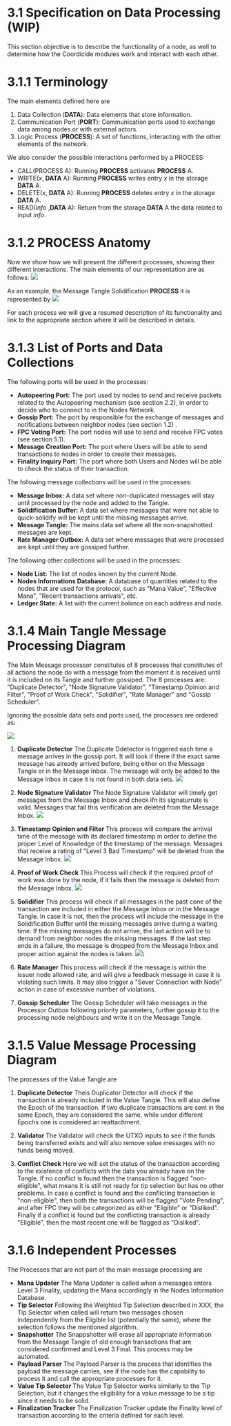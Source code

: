 # 3.1 Specification on Data Processing (WIP)

This section objective is to describe the functionality of a node, as well to determine how the Coordicide modules work and interact with each other. 

# 3.1.1 Terminology 

The main elements defined here are

1. Data Collection (**DATA**): Data elements that store information.
2. Communication Port (**PORT**): Communication ports used to exchange data among nodes or with external actors.
3. Logic Process (**PROCESS**): A set of functions, interacting with the other elements of the network. 



We also consider the possible interactions performed by a PROCESS:

* CALL(PROCESS A): Running **PROCESS** activates  **PROCESS** A.
* WRITE($x$, **DATA** A): Running **PROCESS** writes entry $x$ in the storage **DATA** A.
* DELETE($x$, **DATA** A): Running **PROCESS** deletes entry $x$ in the storage **DATA** A.
* READ(*info* ,**DATA** A): Return from the storage **DATA** A the data related to input *info*.



# 3.1.2 PROCESS Anatomy

Now we show how we will present the different processes, showing their different interactions. The main elements of our representation are as follows:
![](https://i.imgur.com/WuHlwWl.png)

As an example, the Message Tangle Solidification **PROCESS** it is represented by
![](https://i.imgur.com/YSjdBOP.png)

For each process we will give a resumed description of its functionality and link to the appropriate section where it will be described in details.

# 3.1.3 List of Ports and Data Collections

The following ports will be used in the processes:

* **Autopeering Port:** The port used by nodes to send and receive packets related to the Autopeering mechanism (see section 2.2), in order to decide who to connect to in the Nodes Network. 
* **Gossip Port:** The port by responsible for the exchange of messages and notifications between neighbor nodes (see section 1.2) .
* **FPC Voting Port:** The port nodes will use to send and receive FPC votes (see section 5.1).
* **Message Creation Port:** The port where Users will be able to send transactions to nodes in order to create their messages. 
* **Finality Inquiry Port:** The port where both Users and Nodes will be able to check the status of their transaction. 

The following message  collections will be used in the processes:
* **Message Inbox:** A data set where non-duplicated messages will stay until processed by the node and added to the Tangle. 
* **Solidification Buffer:** A data set where messages that were not able to quick-solidify will be kept until the missing messages arrive.
* **Message Tangle:** The mains data set where all the non-snapshotted messages are kept. 
* **Rate Manager Outbox:** A data set where messages that were processed are kept until they are gossiped further. 

The following other collections will be used in the processes:
* **Node List:** The list of nodes known by the current Node. 
* **Nodes Informations Database:** A database of quantities related to the nodes that are used for the protocol, such as "Mana Value", "Effective Mana", "Recent transactions arrivals", etc. 
* **Ledger State:** A list with the current balance on each address and node. 


# 3.1.4 Main Tangle Message Processing Diagram 

The Main Message processor constitutes of 8 processes that constitutes of all actions the node do with a message from the moment it is received until it is included on its Tangle and further gossiped. The 8 processes are: "Duplicate Detector", "Node Signature Validator", "Timestamp Opinion and Filter", "Proof of Work Check", "Solidifier", "Rate Manager" and "Gossip Scheduler".

Ignoring the possible data sets and ports used, the processes are ordered as:

![](https://i.imgur.com/xFjNlFd.png)


1. **Duplicate Detector**
The Duplicate Ddetector is triggered each time a message arrives in the gossip port. It will look if there if the exact same message has already arrived before, being either on the Message Tangle or in the Message Inbox. The message will only be added to the Message Inbox in  case it is not found in both data sets.
![](https://i.imgur.com/5Ke3jId.png)

2. **Node Signature Validator**
The Node Signature Validator will timely get messages from the Message Inbox and check ifn its signaturrute is valid. Messages that fail this verification are deleted from the Message Inbox.
![](https://i.imgur.com/mOrfhqz.png)

3. **Timestamp Opinion and Filter**
This process will compare the arriival time of the message with its declared timestamp in order to define the proper Level of Knowledge of the timestamp of the message. Messages that receive a rating of "Level 3 Bad Timestamp" will be deleted from the Message Inbox. 
![](https://i.imgur.com/lVa7H5L.png)

4. **Proof of Work Check**
This Process will check if the required proof of work was done by the node, if it fails then the message is deleted from the Message Inbox.
![](https://i.imgur.com/sn7UJFD.png)

5. **Solidifier**
This process will check if all messages in the past cone of the transaction are included in either the Message Inbox or in the Message Tangle. In case it is not, then the process will include the message in the Solidification Buffer until the missing messages arrive during a waiting time. If the missing messages do not arrive, the last action will be to demand from neighbor nodes the missing messages. If the last step ends in a failure, the message is dropped from the Message Inbox and proper action against the nodes is taken. 
![](https://i.imgur.com/YSjdBOP.png)\

6. **Rate Manager**
This process will check if the message is within the issuer node allowed rate, and will give a feedback message in case it is violating such limits. It may also trigger a "Sever Connection with Node" action in case of excessive number of violations.

8. **Gossip Scheduler**
The Gossip Scheduler will take messages in the Processor Outbox following priority parameters, further gossip it to the processing node neighbours and write it on the Message Tangle. 



# 3.1.5 Value Message Processing Diagram 

The processes of the Value Tangle are 

1. **Duplicate Detector**
Theis Duplicator Detector will check if the transaction is already included in the Value Tangle. This will also define the Epoch of the transaction. If two duplicate transactions are sent in the same Epoch, they are considered the same, while under different Epochs one is considered an reattachment. 

2. **Validator**
The Validator will check the UTXO inputs to see if the funds being transferred exists and will also remove value messages with no funds being moved. 


3. **Conflict Check**
Here we will set the status of the transaction according to the existence of conflicts with the data you already have on the Tangle. If no conflict is found then the transaction is flagged "non-eligible", what means it is still not ready for tip selection but has no other problems. In case a conflict is found and the conflicting transaction is "non-eligible", then both the transactions will be flagged "Vote Pending", and after FPC they will be categorized as either "Eligible" or "Disliked". Finally if a conflict is found but the conflicting transaction is already "Eligible", then the most recent one will be flagged as "Disliked".


# 3.1.6 Independent Processes

The Processes that are not part of the main message processing are

* **Mana Updater**
The Mana Updater is called when a messages enters Level 3 Finality, updating the Mana accordingly in the Nodes Information Database. 
* **Tip Selector**
Following the Weighted Tip Selection described in XXX, the Tip Selector when called will return two messages chosen independently from the Eligible list (potentially the same), where the selection follows the mentioned algorithm. 
* **Snapshotter**
The Snappshotter will erase all appropriate information from the Message Tangle of old enough transactions that are considered confirmed and Level 3 Final. This process may be automated. 
* **Payload Parser**
The Payload Parser is the process that identifies the payload the message carries, see if the node has the capability to process it and call the appropriate processes for it. 
* **Value Tip Selector**
The Value Tip Selector works similarly to the Tip Selection, but it changes the eligibility for a value message to be a tip since it needs to be solid.
* **Finalization Tracker**
The Finalization Tracker update the Finality level of transaction according to the criteria defined for each level. 



<!--stackedit_data:
eyJkaXNjdXNzaW9ucyI6eyJ1WnFsUlZyU3ViSGYxYzA4Ijp7In
RleHQiOiJUaGUgcG9ydCByZXNwb25zaWJsZSBmb3IgdGhlIHBh
Y2tldHMgbmVlZGVkIHRvIG5vZGVzIHRvIHVzZSB0aGUgQXV0b3
BlZXJpbmcgbWVj4oCmIiwic3RhcnQiOjE1NzAsImVuZCI6MTY1
MX0sInVIcEs0akRGZG1nUVVYUXgiOnsidGV4dCI6Im5vbi1zbm
Fwc2hvdHRlZCIsInN0YXJ0IjoyNTk4LCJlbmQiOjI2MTN9LCJz
N1BuQmQ0aVpvOFByaEhTIjp7InRleHQiOiJOb2RlcyBJbmZvcm
1hdGlvbiBEYXRhYmFzZSIsInN0YXJ0IjoyODgxLCJlbmQiOjI5
MDh9LCJIMExjTTlYVVdXbVMwd1QwIjp7InRleHQiOiJUaGUgTW
FpbiBNZXNzYWdlIHByb2Nlc3NvciBjb25zdGl0dXRlcyBvZiA3
IHByb2Nlc3NlcyB0aGF0IGNvbnN0aXR1dGVzIG9mIGFsbCBh4o
CmIiwic3RhcnQiOjMxOTgsImVuZCI6MzM5N30sImc2WkRTQjF4
dGY1UVRDMWciOnsidGV4dCI6IlRpbWVzdGFtcCBPcGluaW9uIG
FuZCBGaWx0ZXIiLCJzdGFydCI6MzQ3MSwiZW5kIjozNDk5fSwi
ZjR0SDh6MUcxMmFmdE8weCI6eyJ0ZXh0IjoiU29saWRpZmllci
IsInN0YXJ0IjozNTI2LCJlbmQiOjM1MzZ9LCJKNXJWbTI0VW9J
ZmRBY0plIjp7InRleHQiOiIhW10oaHR0cHM6Ly9pLmltZ3VyLm
NvbS81S2UzaklkLnBuZykiLCJzdGFydCI6NDA0MCwiZW5kIjo0
MDc2fSwiQ1czVTQ4S1daRVpkM04zVSI6eyJ0ZXh0IjoiZnJvbS
B0aGUgTWVzc2FnZSBJbmJvIiwic3RhcnQiOjQyNzcsImVuZCI6
NDI5OH0sIk9idnNOak8waWFuY3psaWUiOnsidGV4dCI6Ikxldm
VsIG9mIEtub3dsZWRnZSIsInN0YXJ0Ijo0NDkyLCJlbmQiOjQ1
MTB9LCJtOUptUHlwalRHRGtKN05nIjp7InRleHQiOiIhW10oaH
R0cHM6Ly9pLmltZ3VyLmNvbS9sVmE3SDVMLnBuZyIsInN0YXJ0
Ijo0NjQzLCJlbmQiOjQ2Nzh9LCJqd0ExT3lKN3VnVm1lejR5Ij
p7InRleHQiOiIhW10oaHR0cHM6Ly9pLmltZ3VyLmNvbS9zbjdV
SkZELnBuZykiLCJzdGFydCI6NDg0OCwiZW5kIjo0ODg0fSwiYj
RhM2tJeVpsWlJPZFZLRiI6eyJ0ZXh0IjoiZnJvbSB0aGUgTWVz
c2FnZSBJbmJveCBhbmQgcHJvcGVyIGFjdGlvbiBhZ2FpbnN0IH
RoZSBub2RlcyBpcyB0YWtlbiIsInN0YXJ0Ijo1MzY4LCJlbmQi
OjU0MzV9LCJmQWtLa1Z2U3VTUWxwclNnIjp7InRleHQiOiJTZX
ZlciBDb25uZWN0aW9uIHdpdGggTm9kZVwiIGFjdGlvbiBpbiBj
YXNlIG9mIGV4Y2Vzc2l2ZSBudW1iZXIgb2YgdmlvbGF0aW9ucy
4iLCJzdGFydCI6NTY2OSwiZW5kIjo1NzQ2fSwiNlNFQk1qZlpy
ZUNWSmFxZCI6eyJ0ZXh0IjoiKlJhdGUgTWFuYWdlcioiLCJzdG
FydCI6NTQ4MSwiZW5kIjo1NDk1fSwiRzFPd1p1QjNidHg1cmZx
ViI6eyJ0ZXh0IjoiR29zc2lwIFNjaGVkdWxlciIsInN0YXJ0Ij
o1NzUzLCJlbmQiOjU3Njl9LCJ0RklLdWk5eTBmNXJFcnZYIjp7
InRleHQiOiJUaGUgcHJvIiwic3RhcnQiOjYwMDIsImVuZCI6Nj
AwOX0sImM2RDlWNVU0VGJFeDU2TXYiOnsidGV4dCI6IkVwb2No
cyIsInN0YXJ0Ijo2MzI3LCJlbmQiOjYzMzN9LCJBV2o0VENiWX
c0STVITloxIjp7InRleHQiOiJhbmQgdGhlIGNvbmZsaWN0aW5n
IHRyYW5zYWN0aW9uIGlzIFwibm9uLWVsaWdpYmxlXCIiLCJzdG
FydCI6Njg3MywiZW5kIjo2OTIyfSwiRVpsRHBQUk40ZTZIZ1dr
OSI6eyJ0ZXh0IjoiaGUgY29uZmxpY3RpbmciLCJzdGFydCI6Nz
A5NCwiZW5kIjo3MTA4fSwiVW84NENsdE0weVMxdmNMcSI6eyJ0
ZXh0IjoiaGUgUHJvY2Vzc2VzIHRoYXQgYXJlIG5vdCBwYXJ0IG
9mIHRoZSBtYWluIG1lc3NhZ2UgcHJvY2Vzc2luZyBhciIsInN0
YXJ0Ijo3MjM0LCJlbmQiOjcyOTh9LCJzZGRRSTZIbjFYbkIxT0
RXIjp7InRleHQiOiIqKlBheWxvYWQgUGFyc2VyKioiLCJzdGFy
dCI6NzkxMiwiZW5kIjo3OTMwfX0sImNvbW1lbnRzIjp7IjBPYz
JZZmF1aXh2OFNDclAiOnsiZGlzY3Vzc2lvbklkIjoidVpxbFJW
clN1YkhmMWMwOCIsInN1YiI6ImdoOjUxMTEyNjE4IiwidGV4dC
I6InRoZSBwb3J0IGZvciBhdXRvcGVlcmluZyBwcm90b2NvbC9y
ZXF1ZXN0cz8gRG9uIHQgdW5kZXJzdGFuZCB3aGF0IHRoZSBkZW
Npc2lvbiBvbiAgd2hvIHRvIGNvbm5lY3QgaGFzIHRvIHRvIHdp
dGggdGhlIHBvcnQuIiwiY3JlYXRlZCI6MTU5NTQyMDk3NzU1NH
0sIjNjQUVXMmZwdHRVRnFvME4iOnsiZGlzY3Vzc2lvbklkIjoi
dVpxbFJWclN1YkhmMWMwOCIsInN1YiI6ImdoOjY4MjUwMzUwIi
widGV4dCI6IkkgdHJpZWQgdG8gZ2l2ZSBhIGJldHRlciB3b3Jk
aW5nLCB0aGUgb2xkIG9uZSB3YXMgYXdmdWwuIiwiY3JlYXRlZC
I6MTU5NTQ0NDExMTE0Mn0sInUyV1B2ME5aT1Q0alJPY2giOnsi
ZGlzY3Vzc2lvbklkIjoidVpxbFJWclN1YkhmMWMwOCIsInN1Yi
I6ImdoOjUxMTEyNjE4IiwidGV4dCI6InNvIGl0cyB0aGUgc2Ft
ZSBwb3J0IGZvciBzZW5kaW5nIGFuZCByZXF1ZXN0aW5nLiBJZi
B5ZXMgcGVyaGFwcyBqdXN0IGNhbGwgaXN0IEF1dG9wZWVyaW5n
IFBvcnQiLCJjcmVhdGVkIjoxNTk1NTAwNTg2MTIyfSwiaDZOdU
JESTRwTm42SmpEQyI6eyJkaXNjdXNzaW9uSWQiOiJ1SHBLNGpE
RmRtZ1FVWFF4Iiwic3ViIjoiZ2g6NTExMTI2MTgiLCJ0ZXh0Ij
oiZGVmaW5lIHNuYXBzaG90IHNvbWV3aGVyZSIsImNyZWF0ZWQi
OjE1OTU1MDA3MDI5NTV9LCJpVDZVTzRFVXRwNHVwYWdXIjp7Im
Rpc2N1c3Npb25JZCI6InM3UG5CZDRpWm84UHJoSFMiLCJzdWIi
OiJnaDo1MTExMjYxOCIsInRleHQiOiJqdXN0IFwiTm9kZSBEYX
RhYmFzZVwiPyIsImNyZWF0ZWQiOjE1OTU1MDA4MTA1MzV9LCJU
UUhsejBXUDdWWk9lMnBLIjp7ImRpc2N1c3Npb25JZCI6IkgwTG
NNOVhVV1dtUzB3VDAiLCJzdWIiOiJnaDo1MTExMjYxOCIsInRl
eHQiOiJUaGUgTWFpbiBNZXNzYWdlIHByb2Nlc3NvciBpcyBkaX
ZpZGVkIGludG8gNyBzdWItcHJvY2Vzc2VzOyBjb3ZlcmluZyBh
bGwgYWN0aW9ucyBhIG5vZGUgaGFzIHRvIHBlcmZvcm0gaW4gb3
JkZXIgdG8gc2VuZCBhIG1lc3NhZ2UgPyIsImNyZWF0ZWQiOjE1
OTU1MDA5NzkxNDJ9LCJkRkpMbmd0cmlTNmp3MWo4Ijp7ImRpc2
N1c3Npb25JZCI6IkgwTGNNOVhVV1dtUzB3VDAiLCJzdWIiOiJn
aDo1MTExMjYxOCIsInRleHQiOiI3LT44IiwiY3JlYXRlZCI6MT
U5NTUwMTAwNzM4M30sIkRKVUhRYmZnMFZMMzh6ZjkiOnsiZGlz
Y3Vzc2lvbklkIjoiZzZaRFNCMXh0ZjVRVEMxZyIsInN1YiI6Im
doOjUxMTEyNjE4IiwidGV4dCI6IlRpbWVzdGFtcCBjaGVjaz8i
LCJjcmVhdGVkIjoxNTk1NTAxMDMxMjg3fSwiWDdVZFVHaHR1QT
hUZk96ciI6eyJkaXNjdXNzaW9uSWQiOiJmNHRIOHoxRzEyYWZ0
TzB4Iiwic3ViIjoiZ2g6NTExMTI2MTgiLCJ0ZXh0Ijoib3IgTV
QgU29saWRpZmllcj8iLCJjcmVhdGVkIjoxNTk1NTAxMDU2NDI0
fSwiWmZJQms3dVYwN3lYRmh5ZCI6eyJkaXNjdXNzaW9uSWQiOi
JKNXJWbTI0VW9JZmRBY0plIiwic3ViIjoiZ2g6NTExMTI2MTgi
LCJ0ZXh0IjoiV2h5IERlbGV0ZSBpbiBNZXNzYWdlIEluYm94Py
IsImNyZWF0ZWQiOjE1OTU1MDEyMDY0NjB9LCI4a2Nhenh5OWpM
NzFXVURhIjp7ImRpc2N1c3Npb25JZCI6IkNXM1U0OEtXWkVaZD
NOM1UiLCJzdWIiOiJnaDo1MTExMjYxOCIsInRleHQiOiJhZGQg
XCJERUxFVEUgTWVzc2FnZSBJbmJveFwiIiwiY3JlYXRlZCI6MT
U5NTUwMTM4NDM2Nn0sIlFBODhKV1dVRklsbVRxMUgiOnsiZGlz
Y3Vzc2lvbklkIjoiQ1czVTQ4S1daRVpkM04zVSIsInN1YiI6Im
doOjUxMTEyNjE4IiwidGV4dCI6Ik9uY2UgYSBtZXNzYWdlIGlz
IGRlbGV0ZWQgZnJvbSBJbmJveCwgZ29zc2lwIG1pZ2h0IHB1dC
BpdCB0aGVyZSB5ZXQgYW5vdGhlciB0aW1lID8iLCJjcmVhdGVk
IjoxNTk1NTAxNDM2MDM2fSwiVlNXSlF6WXd6NzV4VmRoQSI6ey
JkaXNjdXNzaW9uSWQiOiJPYnZzTmpPMGlhbmN6bGllIiwic3Vi
IjoiZ2g6NTExMTI2MTgiLCJ0ZXh0IjoiaW50cm9kdWNlIGxpbm
sgdG8gRGVmaW5pdGlvbiIsImNyZWF0ZWQiOjE1OTU1MDE0NzQ4
NDl9LCJXNUc3WGNmTkJ2a0hQYVZ5Ijp7ImRpc2N1c3Npb25JZC
I6Im05Sm1QeXBqVEdEa0o3TmciLCJzdWIiOiJnaDo1MTExMjYx
OCIsInRleHQiOiJNaXNzaW5nIERFTEVURSBNZXNzYWdlIElOQk
9YLCIsImNyZWF0ZWQiOjE1OTU1MDE1NDYwMzd9LCI0eWVBbjhU
WVVSQnNwekR4Ijp7ImRpc2N1c3Npb25JZCI6Im05Sm1QeXBqVE
dEa0o3TmciLCJzdWIiOiJnaDo1MTExMjYxOCIsInRleHQiOiJB
bmQgUkVBRCIsImNyZWF0ZWQiOjE1OTU1MDE2NjE2MjN9LCJ1M1
dzVjJ0aURkQThuWU5FIjp7ImRpc2N1c3Npb25JZCI6Imp3QTFP
eUo3dWdWbWV6NHkiLCJzdWIiOiJnaDo1MTExMjYxOCIsInRleH
QiOiJXcm9uZyBEQiBvcGVyYXRpb247IFJFQUQvREVMRVRFIE1l
c3NhZ2UgSW5ib3giLCJjcmVhdGVkIjoxNTk1NTAxNzI5NjcwfS
wiMkFiT2FtU0c3OTdXQ0NybSI6eyJkaXNjdXNzaW9uSWQiOiJi
NGEza0l5WmxaUk9kVktGIiwic3ViIjoiZ2g6NTExMTI2MTgiLC
J0ZXh0IjoiYWRkIHRoZXNlIGFjdGlvbiB0byBmaWd1cmUiLCJj
cmVhdGVkIjoxNTk1NTAxODIxNTYwfSwiTEtuR0FZbjJMNkFBUU
ZZRiI6eyJkaXNjdXNzaW9uSWQiOiJmQWtLa1Z2U3VTUWxwclNn
Iiwic3ViIjoiZ2g6NTExMTI2MTgiLCJ0ZXh0IjoieW91IG1lYW
4gZHJvcHBpbmcgdGhlIG5vZGU/IiwiY3JlYXRlZCI6MTU5NTUw
MjAwMjk2MH0sImFyT1RPNHhMVUNNSmdJUlciOnsiZGlzY3Vzc2
lvbklkIjoiNlNFQk1qZlpyZUNWSmFxZCIsInN1YiI6ImdoOjUx
MTEyNjE4IiwidGV4dCI6IkFkZCBGaWd1cmUiLCJjcmVhdGVkIj
oxNTk1NTAyMDIyNTUwfSwiMWFWaUNCck1DRFlDRW91ZiI6eyJk
aXNjdXNzaW9uSWQiOiJHMU93WnVCM2J0eDVyZnFWIiwic3ViIj
oiZ2g6NTExMTI2MTgiLCJ0ZXh0IjoiQWRkIEZpZ3VyZSIsImNy
ZWF0ZWQiOjE1OTU1MDIwNTAwNDl9LCIxeVJ4OGVXOWZ5SHpOd2
xjIjp7ImRpc2N1c3Npb25JZCI6InRGSUt1aTl5MGY1ckVydlgi
LCJzdWIiOiJnaDo1MTExMjYxOCIsInRleHQiOiJBbGwgdGhpcy
Bjb21lIGFmdGVyIHRoZSBNYWluIE1lc3NhZ2UgUHJvYyBEaWFn
LiBUaGlzIHNob3VsZCBiZSBzYWlkIGV4cGxpY3RseSIsImNyZW
F0ZWQiOjE1OTU1MDIyODYxMjh9LCJaNU1lYTUzaktYUDBHOHlo
Ijp7ImRpc2N1c3Npb25JZCI6ImM2RDlWNVU0VGJFeDU2TXYiLC
JzdWIiOiJnaDo1MTExMjYxOCIsInRleHQiOiJOb3QgY2xlYXIg
d2hhdCBhbiBFcG9jaCBpcyIsImNyZWF0ZWQiOjE1OTU1MDIzOT
Q1MjR9LCJEbXJab2JNcnlROHpvdHp2Ijp7ImRpc2N1c3Npb25J
ZCI6IkFXajRUQ2JZdzRJNUhOWjEiLCJzdWIiOiJnaDo1MTExMj
YxOCIsInRleHQiOiJNaXNzaW5nIHRoZSBpbmZvcm1hdGlvbiB3
aGVuIGEgdHggdHVybnMgaW50byBlbGlnaWJsZSIsImNyZWF0ZW
QiOjE1OTU1MDI1ODU5MTR9LCJMbDNVamswd25heVpOT0MwIjp7
ImRpc2N1c3Npb25JZCI6IkVabERwUFJONGU2SGdXazkiLCJzdW
IiOiJnaDo1MTExMjYxOCIsInRleHQiOiJpbiBnZW5lcmFsIHRo
ZXJlIG1pZ2h0IGJlIG1vcmUgdGhhbiAxIGNvbmZsaWN0aW5nIH
R4IiwiY3JlYXRlZCI6MTU5NTUwMjYzMzQ1M30sIlh2RFozVTZH
bTloNnRaWDEiOnsiZGlzY3Vzc2lvbklkIjoiVW84NENsdE0weV
MxdmNMcSIsInN1YiI6ImdoOjUxMTEyNjE4IiwidGV4dCI6ImFk
ZCBsaW5rcyB0byBwbGFjZXMgd2hlcmUgdGhlc2UgcHJvY2Vzc2
VzIGFyZSBzcGVjaWZpZWQiLCJjcmVhdGVkIjoxNTk1NTAyOTc1
MjA5fSwiMG8yYzZBcW12a2RjSTdUNSI6eyJkaXNjdXNzaW9uSW
QiOiJzZGRRSTZIbjFYbkIxT0RXIiwic3ViIjoiZ2g6NTExMTI2
MTgiLCJ0ZXh0Ijoid2h5IGlzIHRoaXMgUGFyc2VycyBub3QgdX
NlZCBhYm92ZSB0byBjaGVjayB0aGUgdmFsdWUgcGF5bG9hZD8i
LCJjcmVhdGVkIjoxNTk1NTAzMDUwNzgzfSwiSWxRNXVsTHNwcz
BVWVhXaCI6eyJkaXNjdXNzaW9uSWQiOiJzZGRRSTZIbjFYbkIx
T0RXIiwic3ViIjoiZ2g6NTExMTI2MTgiLCJ0ZXh0IjoiaS5lLi
BpZGVudGlmeWluZyB2YWx1ZSBtZXNzYWdlcy90eCIsImNyZWF0
ZWQiOjE1OTU1MDMwODIwMDh9LCJqZHlERkVuUUdyMFAyTUJWIj
p7ImRpc2N1c3Npb25JZCI6IkNXM1U0OEtXWkVaZDNOM1UiLCJz
dWIiOiJnaDo1MDY2MTg0NCIsInRleHQiOiJQZXJoYXBzLCBhbm
QgaXQgd291bGQgYmUgYW4gb3B0aW1pemF0aW9uIHRvIHRyYWNr
IHRoZSBkZWxldGVkIHRoaW5ncy4gIEJ1dCB3cml0aW5nIHRoaX
MgZ29lcyBiZXlvbmQgdGhlIGNvcmUgcHJvdG9jb2wgYW5kIGdl
dHMgaW50byBpbXBsZW1lbnRhdGlvbi4iLCJjcmVhdGVkIjoxNT
k1OTI2NzcxNTc0fSwiUmJqNXh1NnF0bnd3ekVqdSI6eyJkaXNj
dXNzaW9uSWQiOiJ1WnFsUlZyU3ViSGYxYzA4Iiwic3ViIjoiZ2
g6NjgyNTAzNTAiLCJ0ZXh0IjoiRG9uZSEiLCJjcmVhdGVkIjox
NTk2NDU3MTUyODQ2fX0sImhpc3RvcnkiOlsxOTU0NTAyMzMwLD
E2Nzg0NjAyNzYsLTE5NDYxMzczNDMsLTEwMTYxNTgyNzQsMjA1
MDI2MTk1Niw5ODI4NzI4MTYsNzcyMTM1NTgwXX0=
-->